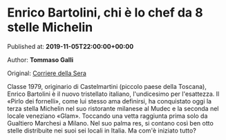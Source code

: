 
# Enrico Bartolini, chi è lo chef da 8 stelle Michelin

Published at: **2019-11-05T22:00:00+00:00**

Author: **Tommaso Galli**

Original: [Corriere della Sera](https://cucina.corriere.it/notizie/cards/enrico-bartolini-chi-chef-9-stelle-michelin/vita_principale.shtml)

Classe 1979, originario di Castelmartini (piccolo paese della Toscana), Enrico Bartolini è il nuovo tristellato italiano, l'undicesimo per l'esattezza. Il «Pirlo dei fornelli», come lui stesso ama definirsi, ha conquistato oggi la terza stella Michelin nel suo ristorante milanese al Mudec e la seconda nel locale veneziano «Glam». Toccando una vetta raggiunta prima solo da Gualtiero Marchesi a Milano. Nel suo palma res, si contano così ben otto stelle distribuite nei suoi sei locali in Italia. Ma com'è iniziato tutto?
